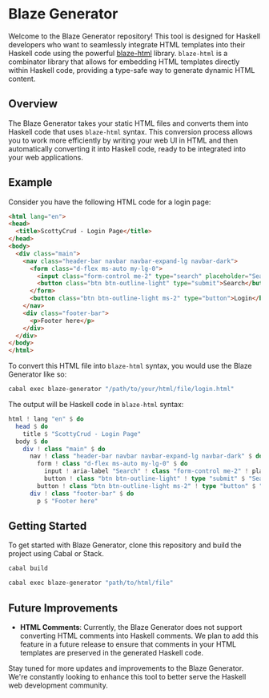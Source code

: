# Blaze Generator

Welcome to the Blaze Generator repository! This tool is designed for Haskell developers who want to seamlessly integrate HTML templates into their Haskell code using the powerful [blaze-html](https://jaspervdj.be/blaze/) library. `blaze-html` is a combinator library that allows for embedding HTML templates directly within Haskell code, providing a type-safe way to generate dynamic HTML content.

## Overview

The Blaze Generator takes your static HTML files and converts them into Haskell code that uses `blaze-html` syntax. This conversion process allows you to work more efficiently by writing your web UI in HTML and then automatically converting it into Haskell code, ready to be integrated into your web applications.

## Example

Consider you have the following HTML code for a login page:

```html
<html lang="en">
<head>
  <title>ScottyCrud - Login Page</title>
</head>
<body>
  <div class="main">
    <nav class="header-bar navbar navbar-expand-lg navbar-dark">
      <form class="d-flex ms-auto my-lg-0">
        <input class="form-control me-2" type="search" placeholder="Search" aria-label="Search" />
        <button class="btn btn-outline-light" type="submit">Search</button>
      </form>
      <button class="btn btn-outline-light ms-2" type="button">Login</button>
    </nav>
    <div class="footer-bar">
      <p>Footer here</p>
    </div>
  </div>
</body>
</html>
```

To convert this HTML file into `blaze-html` syntax, you would use the Blaze Generator like so:

```bash
cabal exec blaze-generator "/path/to/your/html/file/login.html"
```

The output will be Haskell code in `blaze-html` syntax:

```haskell
html ! lang "en" $ do
  head $ do
    title $ "ScottyCrud - Login Page"
  body $ do
    div ! class "main" $ do
      nav ! class "header-bar navbar navbar-expand-lg navbar-dark" $ do
        form ! class "d-flex ms-auto my-lg-0" $ do
          input ! aria-label "Search" ! class "form-control me-2" ! placeholder "Search" ! type "search"
          button ! class "btn btn-outline-light" ! type "submit" $ "Search"
        button ! class "btn btn-outline-light ms-2" ! type "button" $ "Login"
      div ! class "footer-bar" $ do
        p $ "Footer here"
```

## Getting Started

To get started with Blaze Generator, clone this repository and build the project using Cabal or Stack.

```bash
cabal build
```

```bash
cabal exec blaze-generator "path/to/html/file"
```

## Future Improvements

- **HTML Comments**: Currently, the Blaze Generator does not support converting HTML comments into Haskell comments. We plan to add this feature in a future release to ensure that comments in your HTML templates are preserved in the generated Haskell code.

Stay tuned for more updates and improvements to the Blaze Generator. We're constantly looking to enhance this tool to better serve the Haskell web development community.